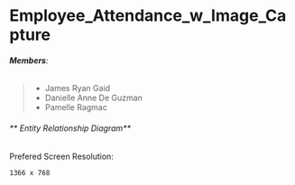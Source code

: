 # Employee_Attendance_w_Image_Capture

###### **Members**:
> - James Ryan Gaid
> - Danielle Anne De Guzman
> - Pamelle Ragmac

###### ** Entity Relationship Diagram**

Prefered Screen Resolution:
```
1366 x 768
```